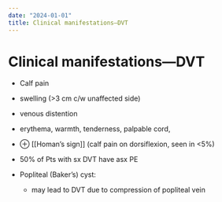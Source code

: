 ```yaml
---
date: "2024-01-01"
title: Clinical manifestations—DVT
---
```


# Clinical manifestations—DVT

* Calf pain 
* swelling (>3 cm c/w unaffected side) 
* venous distention
* erythema, warmth, tenderness, palpable cord, 
* ⊕ [[Homan’s sign]] (calf pain on dorsiflexion, seen in <5%)

* 50% of Pts with sx DVT have asx PE

* Popliteal (Baker’s) cyst: 
	* may lead to DVT due to compression of popliteal vein
